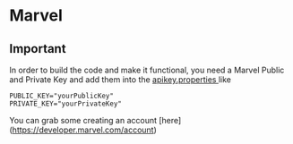 # Marvel

## Important

In order to build the code and make it functional, you need a Marvel Public and Private Key and add them into the [apikey.properties ](https://github.com/BugiaDev/Marvel/blob/main/apikeys.properties) like

    PUBLIC_KEY="yourPublicKey"
    PRIVATE_KEY="yourPrivateKey"

You can grab some creating an account [here] (https://developer.marvel.com/account)
